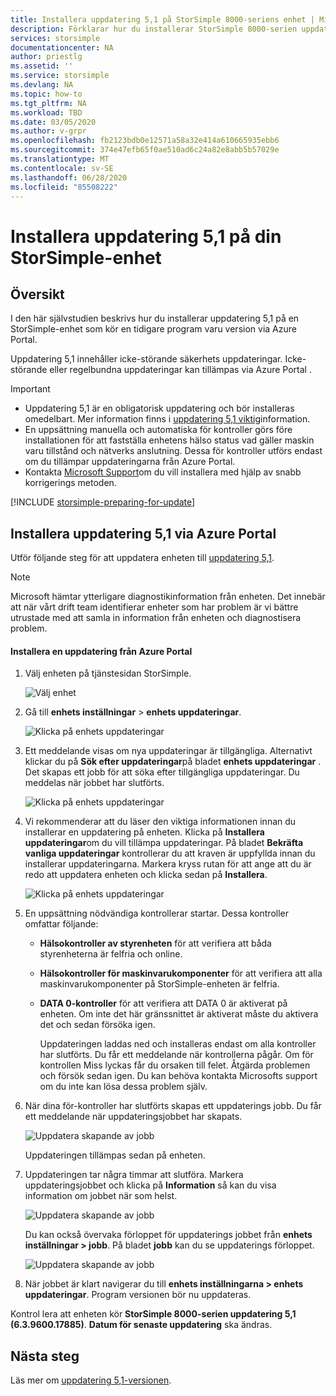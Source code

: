 ```yaml
---
title: Installera uppdatering 5,1 på StorSimple 8000-seriens enhet | Microsoft Docs
description: Förklarar hur du installerar StorSimple 8000-serien uppdatering 5,1 på din StorSimple 8000-serie enhet.
services: storsimple
documentationcenter: NA
author: priestlg
ms.assetid: ''
ms.service: storsimple
ms.devlang: NA
ms.topic: how-to
ms.tgt_pltfrm: NA
ms.workload: TBD
ms.date: 03/05/2020
ms.author: v-grpr
ms.openlocfilehash: fb2123bdb0e12571a58a32e414a610665935ebb6
ms.sourcegitcommit: 374e47efb65f0ae510ad6c24a82e8abb5b57029e
ms.translationtype: MT
ms.contentlocale: sv-SE
ms.lasthandoff: 06/28/2020
ms.locfileid: "85508222"
---
```

# <a name="install-update-51-on-your-storsimple-device"></a>Installera uppdatering 5,1 på din StorSimple-enhet

## <a name="overview"></a>Översikt

I den här självstudien beskrivs hur du installerar uppdatering 5,1 på en StorSimple-enhet som kör en tidigare program varu version via Azure Portal. <!--The hotfix method is used when you are trying to install Update 5.1 on a device running pre-Update 3 versions. The hotfix method is also used when a gateway is configured on a network interface other than DATA 0 of the StorSimple device and you are trying to update from a pre-Update 1 software version.-->

Uppdatering 5,1 innehåller icke-störande säkerhets uppdateringar. Icke-störande eller regelbundna uppdateringar kan tillämpas via Azure Portal <!--or by the hotfix method-->.

> [!IMPORTANT]
>
> * Uppdatering 5,1 är en obligatorisk uppdatering och bör installeras omedelbart. Mer information finns i [uppdatering 5,1 viktig](storsimple-update51-release-notes.md)information.
> * En uppsättning manuella och automatiska för kontroller görs före installationen för att fastställa enhetens hälso status vad gäller maskin varu tillstånd och nätverks anslutning. Dessa för kontroller utförs endast om du tillämpar uppdateringarna från Azure Portal.
> * Kontakta [Microsoft Support](mailto:support@microsoft.com)om du vill installera med hjälp av snabb korrigerings metoden.

<!--
> * We strongly recommend that when updating a device running versions prior to Update 3, you install the updates using hotfix method. If you encounter any issues, [log a support ticket](storsimple-8000-contact-microsoft-support.md). 


> * We recommend that you install the software and other regular updates via the Azure portal. You should only go to the Windows PowerShell interface of the device (to install updates) if the pre-update gateway check fails in the portal. Depending upon the version you are updating from, the updates may take 4 hours (or greater) to install. The maintenance mode updates must be installed through the Windows PowerShell interface of the device. As maintenance mode updates are disruptive updates, these result in a down time for your device.


> * If running the optional StorSimple Snapshot Manager, ensure that you have upgraded your Snapshot Manager version to Update 5.1 prior to updating the device.
-->

[!INCLUDE [storsimple-preparing-for-update](../../includes/storsimple-preparing-for-updates.md)]

## <a name="install-update-51-through-the-azure-portal"></a>Installera uppdatering 5,1 via Azure Portal

Utför följande steg för att uppdatera enheten till [uppdatering 5,1](storsimple-update51-release-notes.md).

> [!NOTE]
> Microsoft hämtar ytterligare diagnostikinformation från enheten. Det innebär att när vårt drift team identifierar enheter som har problem är vi bättre utrustade med att samla in information från enheten och diagnostisera problem.

#### <a name="to-install-an-update-from-the-azure-portal"></a>Installera en uppdatering från Azure Portal

1. Välj enheten på tjänstesidan StorSimple.

    ![Välj enhet](./media/storsimple-8000-install-update-51/update1.png)

2. Gå till **enhets inställningar**  >  **enhets uppdateringar**.

    ![Klicka på enhets uppdateringar](./media/storsimple-8000-install-update-51/update2.png)

3. Ett meddelande visas om nya uppdateringar är tillgängliga. Alternativt klickar du på **Sök efter uppdateringar**på bladet **enhets uppdateringar** . Det skapas ett jobb för att söka efter tillgängliga uppdateringar. Du meddelas när jobbet har slutförts.

    ![Klicka på enhets uppdateringar](./media/storsimple-8000-install-update-51/update3.png)

4. Vi rekommenderar att du läser den viktiga informationen innan du installerar en uppdatering på enheten. Klicka på **Installera uppdateringar**om du vill tillämpa uppdateringar. På bladet **Bekräfta vanliga uppdateringar** kontrollerar du att kraven är uppfyllda innan du installerar uppdateringarna. Markera kryss rutan för att ange att du är redo att uppdatera enheten och klicka sedan på **Installera**.

    ![Klicka på enhets uppdateringar](./media/storsimple-8000-install-update-51/update4.png)

5. En uppsättning nödvändiga kontrollerar startar. Dessa kontroller omfattar följande:
   
   * **Hälsokontroller av styrenheten** för att verifiera att båda styrenheterna är felfria och online.
   * **Hälsokontroller för maskinvarukomponenter** för att verifiera att alla maskinvarukomponenter på StorSimple-enheten är felfria.
   * **DATA 0-kontroller** för att verifiera att DATA 0 är aktiverat på enheten. Om inte det här gränssnittet är aktiverat måste du aktivera det och sedan försöka igen.

     Uppdateringen laddas ned och installeras endast om alla kontroller har slutförts. Du får ett meddelande när kontrollerna pågår. Om för kontrollen Miss lyckas får du orsaken till felet. Åtgärda problemen och försök sedan igen. Du kan behöva kontakta Microsofts support om du inte kan lösa dessa problem själv.

7. När dina för-kontroller har slutförts skapas ett uppdaterings jobb. Du får ett meddelande när uppdateringsjobbet har skapats.
   
    ![Uppdatera skapande av jobb](./media/storsimple-8000-install-update-51/update6.png)
   
    Uppdateringen tillämpas sedan på enheten.

9. Uppdateringen tar några timmar att slutföra. Markera uppdateringsjobbet och klicka på **Information** så kan du visa information om jobbet när som helst.

    ![Uppdatera skapande av jobb](./media/storsimple-8000-install-update-51/update8.png)

     Du kan också övervaka förloppet för uppdaterings jobbet från **enhets inställningar > jobb**. På bladet **jobb** kan du se uppdaterings förloppet.

     ![Uppdatera skapande av jobb](./media/storsimple-8000-install-update-51/update7.png)

10. När jobbet är klart navigerar du till **enhets inställningarna > enhets uppdateringar**. Program versionen bör nu uppdateras.


Kontrol lera att enheten kör **StorSimple 8000-serien uppdatering 5,1 (6.3.9600.17885)**. **Datum för senaste uppdatering** ska ändras.
<!-- 5.1 - KB 4542887-->

<!--You will now see that the Maintenance mode updates are available (this message might continue to be displayed for up to 24 hours after you install the updates). The steps to install maintenance mode update are detailed in the next section.

[!INCLUDE [storsimple-8000-install-maintenance-mode-updates](../../includes/storsimple-8000-install-maintenance-mode-updates.md)]

## Install Update 5.1 as a hotfix

The software versions that can be upgraded using the hotfix method are:

* Update 0.1, 0.2, 0.3
* Update 1, 1.1, 1.2
* Update 2, 2.1, 2.2
* Update 3, 3.1
* Update 4
* Update 5

> [!NOTE]
> The recommended method to install Update 5.1 is through the Azure portal when trying to update from Update 3 and later version. When updating a device running versions prior to Update 3, use this procedure. You can also use this procedure if you fail the gateway check when trying to install the updates through the Azure portal. The check fails when you have a gateway assigned to a non-DATA 0 network interface and your device is running a software version earlier than Update 1.

The hotfix method involves the following three steps:

1. Download the hotfixes from the Microsoft Update Catalog.
2. Install and verify the regular mode hotfixes.
3. Install and verify the maintenance mode hotfix.

#### Download updates for your device

You must download and install the following hotfixes in the prescribed order and the suggested folders:

| Order | KB | Description | Update type | Install time |Install in folder|
| --- | --- | --- | --- | --- | --- |
| 1. |KB4037264 |Software update<br> Download both _HcsSoftwareUpdate.exe_ and _CisMSDAgent.exe_ |Regular <br></br>Non-disruptive |~ 25 mins |FirstOrderUpdate|

If updating from a device running Update 4, you only need to install the OS cumulative updates as second order updates.

| Order | KB | Description | Update type | Install time |Install in folder|
| --- | --- | --- | --- | --- | --- |
| 2A. |KB4025336 |OS cumulative updates package <br> Download Windows Server 2012 R2 version |Regular <br></br>Non-disruptive |- |SecondOrderUpdate|

If installing from a device running Update 3 or earlier, install the following in addition to the cumulative updates.

| Order | KB | Description | Update type | Install time |Install in folder|
| --- | --- | --- | --- | --- | --- |
| 2B. |KB4011841 <br> KB4011842 |LSI driver and firmware updates <br> USM firmware update (version 3.38) |Regular <br></br>Non-disruptive |~ 3 hrs <br> (includes 2A. + 2B. + 2C.)|SecondOrderUpdate|
| 2C. |KB3139398 <br> KB3142030 <br> KB3108381 <br> KB3153704 <br> KB3174644 <br> KB3139914   |OS security updates package <br> Download Windows Server 2012 R2 version |Regular <br></br>Non-disruptive |- |SecondOrderUpdate|
| 2D. |KB3146621 <br> KB3103616 <br> KB3121261 <br> KB3123538 |OS updates package <br> Download Windows Server 2012 R2 version |Regular <br></br>Non-disruptive |- |SecondOrderUpdate|



You may also need to install disk firmware updates on top of all the updates shown in the preceding tables. You can verify whether you need the disk firmware updates by running the `Get-HcsFirmwareVersion` cmdlet. If you are running these firmware versions: `XMGJ`, `XGEG`, `KZ50`, `F6C2`, `VR08`, `N003`, `0107`, then you do not need to install these updates.

| Order | KB | Description | Update type | Install time | Install in folder|
| --- | --- | --- | --- | --- | --- |
| 3. |KB4037263 |Disk firmware |Maintenance <br></br>Disruptive |~ 30 mins | ThirdOrderUpdate |

<br></br>

> [!IMPORTANT]
> * If updating from Update 4, the total install time is close to 4 hours.
> * Before using this procedure to apply the update, make sure that both the device controllers are online and all the hardware components are healthy.

Perform the following steps to download and install the hotfixes.

[!INCLUDE [storsimple-install-update5-hotfix](../../includes/storsimple-install-update5-hotfix.md)]
-->
<!--
[!INCLUDE [storsimple-8000-install-troubleshooting](../../includes/storsimple-8000-install-troubleshooting.md)]
-->

## <a name="next-steps"></a>Nästa steg

Läs mer om [uppdatering 5,1-versionen](storsimple-update51-release-notes.md).
